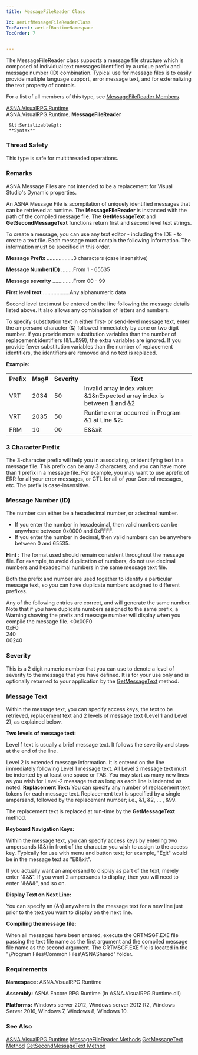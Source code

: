 ```yaml
---
title: MessageFileReader Class

Id: aerLrfMessageFileReaderClass
TocParent: aerLrfRuntimeNamespace
TocOrder: 7


---
```


The MessageFileReader class supports a message file structure which is composed of individual text messages identified by a unique prefix and message number (ID) combination. Typical use for message files is to easily provide multiple language support, error message text, and for externalizing the text property of controls. 

For a list of all members of this type, see [MessageFileReader Members](aerLrfMessageFileReaderMembers.html). 

[ASNA.VisualRPG.Runtime](aerLrfRuntimeNamespace.html) <br /> ASNA.VisualRPG.Runtime. **MessageFileReader** 

```
 &lt;Serializable&gt;
 **Syntax** 
```

### Thread Safety
This type is safe for multithreaded operations.

### Remarks
ASNA Message Files are not intended to be a replacement for Visual Studio's Dynamic properties. 

An ASNA Message File is acompilation of uniquely identified messages that can be retrieved at runtime. The **MessageFileReader** is instanced with the path of the compiled message file. The **GetMessageText** and **GetSecondMessageText** functions return first and second level text strings. 

To create a message, you can use any text editor - including the IDE - to create a text file. Each message must contain the following information. The information <u>must</u> be specified in this order. 

**Message Prefix** ..................3 characters (case insensitive) 

**Message Number(ID)** ........From 1 - 65535 

**Message severity** ..............From 00 - 99 

**First level text** ..................Any alphanumeric data 

Second level text must be entered on the line following the message details listed above. It also allows any combination of letters and numbers. 

To specify substitution text in either first- or send-level message text, enter the ampersand character (&amp;) followed immediately by aone or two digit number. If you provide more substitution variables than the number of replacement identifiers (&amp;1...&amp;99), the extra variables are ignored. If you provide fewer substitution variables than the number of replacement identifiers, the identifiers are removed and no text is replaced. 

**Example:** 
<table>
            <tr><th>Prefix</th><th>Msg#</th><th>Severity</th><th>Text</th></tr>
            <tr>
                <td>VRT</td>
                <td>2034</td>
                <td>50</td>
                <td>
                    Invalid array index value: &amp;1&amp;nExpected array index is between 1 and
                    &amp;2
                </td>
            </tr>
            <tr><td>VRT</td><td>2035</td><td>50</td><td>Runtime error occurred in Program &amp;1 at Line &amp;2: </td></tr>
            <tr><td>FRM</td><td>10</td><td>00</td><td>E&amp;&amp;xit</td></tr>
</table>

### 3 Character Prefix
The 3-character prefix will help you in associating, or identifying text in a message file. This prefix can be any 3 characters, and you can have more than 1 prefix in a message file. For example, you may want to use aprefix of ERR for all your error messages, or CTL for all of your Control messages, etc. The prefix is case-insensitive. 

### Message Number (ID)
The number can either be a hexadecimal number, or adecimal number.

- If you enter the number in hexadecimal, then valid numbers can be anywhere
                between 0x0000 and 0xFFFF.
- If you enter the number in decimal, then valid numbers can be anywhere between
                0 and 65535.

**Hint** : The format used should remain consistent throughout the message file. For example, to avoid duplication of numbers, do not use decimal numbers and hexadecimal numbers in the same message text file. 

Both the prefix and number are used together to identify a particular message text, so you can have duplicate numbers assigned to different prefixes. 

Any of the following entries are correct, and will generate the same number. Note that if you have duplicate numbers assigned to the same prefix, a Warning showing the prefix and message number will display when you compile the message file. 
&lt;0x00F0<br />
            0xF0<br />
            240<br />
            00240

### Severity
This is a 2 digit numeric number that you can use to denote a level of severity to the message that you have defined. It is for your use only and is optionally returned to your application by the [GetMessageText](GetMessageTextMethod.html) method. 

### Message Text
Within the message text, you can specify access keys, the text to be retrieved, replacement text and 2 levels of message text (Level 1 and Level 2), as explained below. 

**Two levels of message text:** 

Level 1 text is usually a brief message text. It follows the severity and stops at the end of the line. 

Level 2 is extended message information. It is entered on the line immediately following Level 1 message text. All Level 2 message text must be indented by at least one space or TAB. You may start as many new lines as you wish for Level-2 message text as long as each line is indented as noted. 
**Replacement Text:**  You can specify any number of replacement text tokens
        for each message text. Replacement text is specified by a single ampersand,
        followed by the replacement number; i.e., &amp;1, &amp;2, … , &amp;99.

The replacement text is replaced at run-time by the **GetMessageText** method. <p /> **Keyboard Navigation Keys:** <p /> Within the message text, you can specify access keys by entering two ampersands (&amp;&amp;) in front of the character you wish to assign to the access key. Typically for use with menu and button text; for example, "E<u>x</u>it" would be in the message text as "E&amp;&amp;xit". <p /> If you actually want an ampersand to display as part of the text, merely enter "&amp;&amp;&amp;". If you want 2 ampersands to display, then you will need to enter "&amp;&amp;&amp;&amp;", and so on. <p /> **Display Text on Next Line:** <p> You can specify an (&amp;n) anywhere in the message text for a new line just prior to the text you want to display on the next line. 

**Compiling the message file:** 

When all messages have been entered, execute the CRTMSGF.EXE file passing the text file name as the first argument and the compiled message file name as the second argument. The CRTMSGF.EXE file is located in the "\Program Files\Common Files\ASNAShared" folder. 

### Requirements
**Namespace:** ASNA.VisualRPG.Runtime

**Assembly:** ASNA Encore RPG Runtime (in ASNA.VisualRPG.Runtime.dll) 

**Platforms:** Windows server 2012, Windows server 2012 R2, Windows Server 2016, Windows 7, Windows 8, Windows 10. 

### See Also
[ASNA.VisualRPG.Runtime](aerLrfRuntimeNamespace.html)
[MessageFileReader Methods](aerLrfMessageFileReaderMethodsMain.html)
[GetMessageText Method](GetMessageTextMethod.html)
[GetSecondMessageText Method](GetSecondMessageTextMethod.html) 
